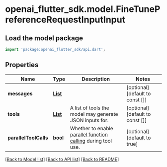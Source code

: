 # openai_flutter_sdk.model.FineTunePreferenceRequestInputInput

## Load the model package
```dart
import 'package:openai_flutter_sdk/api.dart';
```

## Properties
Name | Type | Description | Notes
------------ | ------------- | ------------- | -------------
**messages** | [**List<FineTuneChatRequestInputMessagesInner>**](FineTuneChatRequestInputMessagesInner.md) |  | [optional] [default to const []]
**tools** | [**List<ChatCompletionTool>**](ChatCompletionTool.md) | A list of tools the model may generate JSON inputs for. | [optional] [default to const []]
**parallelToolCalls** | **bool** | Whether to enable [parallel function calling](/docs/guides/function-calling#configuring-parallel-function-calling) during tool use. | [optional] [default to true]

[[Back to Model list]](../README.md#documentation-for-models) [[Back to API list]](../README.md#documentation-for-api-endpoints) [[Back to README]](../README.md)


